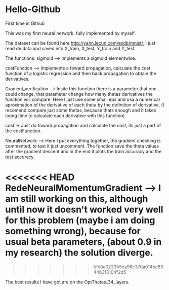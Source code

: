 # Hello-Github
First time in Github

This was my first neural network, fully implemented by myself. 

The dataset can be found here http://yann.lecun.com/exdb/mnist/, 
I just read de data and saved into X_train, X_test, Y_train and
Y_test.

The functions:
sigmoid --> Implements a sigmoid elementwise.

costFunction --> Implements a foward propagation, calculate the 
cost function of a logistic regression and then back propagation
to obtain the derivatives.

Gradient_verification --> Insite this function there is a parameter
that one could change, that parameter change how many thetas 
derivatives the function will compare. Here I just use some small
eps and usa a numerical aproximation of the derivative of each theta
by the definition of derivative. (I recomend compare just some thetas,
because thats enough and it takes loong time to calculate each derivative
with this function).

cost -> Just do foward propagation and calculate the cost, its just a part
of the costFunction.

NeuralNetwork --> Here I put everything together, the gradient checking is 
commented, to test it just uncomment. The function save the theta values
after the gradient descent and in the end it plots the train accuracy and 
the test accuracy.

<<<<<<< HEAD
RedeNeuralMomentumGradient --> I am still working on this, although until now 
it doesn't worked very well for this problem (maybe i am doing something wrong),
because for usual beta parameters, (about 0.9 in my research) the solution diverge.
=======
>>>>>>> bfe0a0233b5ea96c37da014bc8044b3f3104f2d5

The best results I have got are on the OptThetas_34_layers.

